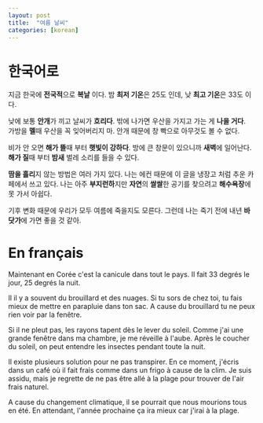 ```yaml
---
layout: post
title:  "여름 날씨"
categories: [korean]
---
```


# 한국어로 
지금 한국에 **전국적**으로 **복날** 이다. 
밤 **최저 기온**은 25도 인데, 낮 **최고 기온**은 33도 이다. 

낮에 보통 **안개**가 끼고 날씨가 **흐리다**. 
밖에 나가면 우산을 가지고 가는 게 **나을 거다**.  
가방을 **멜**때 우산을 꼭 잊어버리지 마. 
안개 때문에 창 빡으로 아무것도 볼 수 없다. 

비가 안 오면 **해가 뜰**때 부터 **햇빛이 강하다**. 
방에 큰 창문이 있으니까 **새벽**에 일어난다. 
**해가 질**때 부터 **밤새** 벌레 소리를 들을 수 있다. 

**땀을 흘리**지 않는 방법은 여러 가지 있다. 
나는 에컨 때문에 이 글을 냉장고 처럼 추운 카페에서 쓰고 있다. 
나는 아주 **부지런하**지만 **자연**의 **쌀쌀**한 공기를 찾으려고 **해수욕장**에 못 가서 아쉽다. 

기후 변화 때문에 우리가 모두 여름에 죽을지도 모른다. 
그런데 나는 죽기 전에 내년 **바닷가**에 가면 좋을 것 같아.

# En français
Maintenant en Corée c'est la canicule dans tout le pays. 
Il fait 33 degrés le jour, 25 degrés la nuit. 

Il il y a souvent du brouillard et des nuages. 
Si tu sors de chez toi, tu fais mieux de mettre en parapluie dans ton sac. 
A cause du brouillard tu ne peux rien voir par la fenêtre. 

Si il ne pleut pas, les rayons tapent dès le lever du soleil. 
Comme j'ai une grande fenêtre dans ma chambre, je me réveille à l'aube. 
Après le coucher du soleil, on peut entendre les insectes pendant toute la nuit. 

Il existe plusieurs solution pour ne pas transpirer. 
En ce moment, j'écris dans un café où il fait frais comme dans un frigo à cause de la clim. 
Je suis assidu, mais je regrette de ne pas être allé à la plage pour trouver de l'air frais naturel. 

A cause du changement climatique, il se pourrait que nous mourions tous en été. 
En attendant, l'année prochaine ça ira mieux car j'irai à la plage.  





